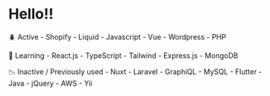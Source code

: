 
<h1>Hello!!</h1>

:beetle: Active
     - Shopify
     - Liquid
     - Javascript
     - Vue
     - Wordpress
     - PHP 
     
🌱 Learning
     - React.js
     - TypeScript
     - Tailwind
     - Express.js
     - MongoDB  
     
:chart_with_downwards_trend: Inactive / Previously used 
     - Nuxt
     - Laravel
     - GraphiQL
     - MySQL
     - Flutter
     - Java
     - jQuery
     - AWS
     - Yii
 
     
